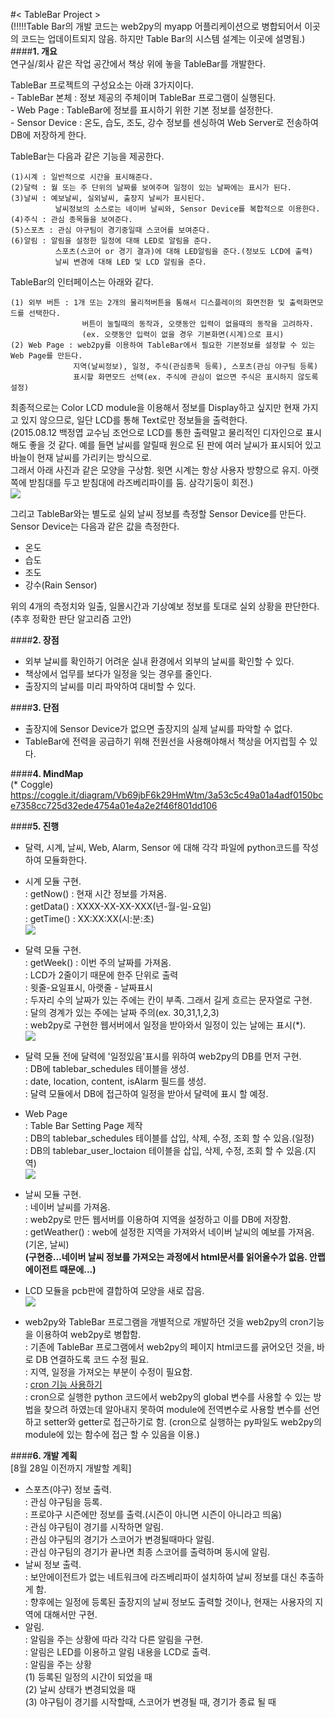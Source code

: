 #< TableBar Project >  
(!!!!!Table Bar의 개발 코드는 web2py의 myapp 어플리케이션으로 병합되어서 이곳의 코드는 업데이트되지 않음. 하지만 Table Bar의 시스템 설계는 이곳에 설명됨.)  
####**1. 개요**  
연구실/회사 같은 작업 공간에서 책상 위에 놓을 TableBar를 개발한다.  

TableBar 프로젝트의 구성요소는 아래 3가지이다.  
    - TableBar 본체 : 정보 제공의 주체이며 TableBar 프로그램이 실행된다.  
    - Web Page : TableBar에 정보를 표시하기 위한 기본 정보를 설정한다.  
    - Sensor Device : 온도, 습도, 조도, 강수 정보를 센싱하여 Web Server로 전송하여 DB에 저장하게 한다.  

TableBar는 다음과 같은 기능을 제공한다.  

    (1)시계 : 일반적으로 시간을 표시해준다.
    (2)달력 : 월 또는 주 단위의 날짜를 보여주며 일정이 있는 날짜에는 표시가 된다.
    (3)날씨 : 예보날씨, 실외날씨, 출장지 날씨가 표시된다.
              날씨정보의 소스로는 네이버 날씨와, Sensor Device를 복합적으로 이용한다.
    (4)주식 : 관심 종목들을 보여준다.
    (5)스포츠 : 관심 야구팀이 경기중일때 스코어를 보여준다.
    (6)알림 : 알림을 설정한 일정에 대해 LED로 알림을 준다.
              스포츠(스코어 or 경기 결과)에 대해 LED알림을 준다.(정보도 LCD에 출력)
              날씨 변경에 대해 LED 및 LCD 알림을 준다.
    
TableBar의 인터페이스는 아래와 같다.

    (1) 외부 버튼 : 1개 또는 2개의 물리적버튼을 통해서 디스플레이의 화면전환 및 출력화면모드를 선택한다.
                    버튼이 눌릴때의 동작과, 오랫동안 입력이 없을때의 동작을 고려하자.
                    (ex. 오랫동안 입력이 없을 경우 기본화면(시계)으로 표시)
    (2) Web Page : web2py를 이용하여 TableBar에서 필요한 기본정보를 설정할 수 있는 Web Page를 만든다.
                  지역(날씨정보), 일정, 주식(관심종목 등록), 스포츠(관심 야구팀 등록)
                  표시할 화면모드 선택(ex. 주식에 관심이 없으면 주식은 표시하지 않도록 설정)

최종적으로는 Color LCD module을 이용해서 정보를 Display하고 싶지만 현재 가지고 있지 않으므로, 일단 LCD를 통해 Text로만 정보들을 출력한다.  
(2015.08.12 백정엽 교수님 조언으로 LCD를 통한 출력말고 물리적인 디자인으로 표시해도 좋을 것 같다. 예를 들면 날씨를 알릴때 원으로 된 판에 여러 날씨가 표시되어 있고 바늘이 현재 날씨를 가리키는 방식으로.  
그래서 아래 사진과 같은 모양을 구상함. 윗면 시계는 항상 사용자 방향으로 유지. 아랫쪽에 받침대를 두고 받침대에 라즈베리파이를 둠. 삼각기둥이 회전.)  
![](https://github.com/ChanMinPark/DailyStudy/blob/master/RefImage/TableBar_future_2.jpg)

그리고 TableBar와는 별도로 실외 날씨 정보를 측정할 Sensor Device를 만든다. Sensor Device는 다음과 같은 값을 측정한다.  

   - 온도
   - 습도
   - 조도
   - 강수(Rain Sensor)

위의 4개의 측정치와 일출, 일몰시간과 기상예보 정보를 토대로 실외 상황을 판단한다.(추후 정확한 판단 알고리즘 고안)

####**2. 장점**  
- 외부 날씨를 확인하기 어려운 실내 환경에서 외부의 날씨를 확인할 수 있다.  
- 책상에서 업무를 보다가 일정을 잊는 경우를 줄인다.  
- 출장지의 날씨를 미리 파악하여 대비할 수 있다.  

####**3. 단점**  
- 출장지에 Sensor Device가 없으면 출장지의 실제 날씨를 파악할 수 없다.
- TableBar에 전력을 공급하기 위해 전원선을 사용해야해서 책상을 어지럽힐 수 있다.

####**4. MindMap**  
(* Coggle)  
https://coggle.it/diagram/Vb69jbF6k29HmWtm/3a53c5c49a01a4adf0150bce7358cc725d32ede4754a01e4a2e2f46f801dd106  

####**5. 진행**
- 달력, 시계, 날씨, Web, Alarm, Sensor 에 대해 각각 파일에 python코드를 작성하여 모듈화한다.  
- 시계 모듈 구현.  
    : getNow() : 현재 시간 정보를 가져옴.  
    : getData() : XXXX-XX-XX-XXX(년-월-일-요일)  
    : getTime() : XX:XX:XX(시:분:초)  
![](https://github.com/ChanMinPark/DailyStudy/blob/master/RefImage/TableBar_2.jpg)
- 달력 모듈 구현.  
    : getWeek() : 이번 주의 날짜를 가져옴.  
    : LCD가 2줄이기 때문에 한주 단위로 출력  
    : 윗줄-요일표시, 아랫줄 - 날짜표시  
    : 두자리 수의 날짜가 있는 주에는 칸이 부족. 그래서 길게 흐르는 문자열로 구현.  
    : 달의 경계가 있는 주에는 날짜 주의(ex. 30,31,1,2,3)  
    : web2py로 구현한 웹서버에서 일정을 받아와서 일정이 있는 날에는 표시(*).  
![](https://github.com/ChanMinPark/DailyStudy/blob/master/RefImage/TableBar_1.jpg)
- 달력 모듈 전에 달력에 '일정있음'표시를 위하여 web2py의 DB를 먼저 구현.  
    : DB에 tablebar_schedules 테이블을 생성.  
    : date, location, content, isAlarm 필드를 생성.  
    : 달력 모듈에서 DB에 접근하여 일정을 받아서 달력에 표시 할 예정.  
- Web Page  
    : Table Bar Setting Page 제작  
    : DB의 tablebar_schedules 테이블를 삽입, 삭제, 수정, 조회 할 수 있음.(일정)  
    : DB의 tablebar_user_loctaion 테이블을 삽입, 삭제, 수정, 조회 할 수 있음.(지역)  
![](https://github.com/ChanMinPark/DailyStudy/blob/master/RefImage/TableBar_3.jpg)  
  
- 날씨 모듈 구현.  
    : 네이버 날씨를 가져옴.  
    : web2py로 만든 웹서버를 이용하여 지역을 설정하고 이를 DB에 저장함.  
    : getWeather() : web에 설정한 지역을 가져와서 네이버 날씨의 예보를 가져옴.(기온, 날씨)  
    **(구현중...네이버 날씨 정보를 가져오는 과정에서 html문서를 읽어올수가 없음. 안랩에이전트 때문에...)**  
  
- LCD 모듈을 pcb판에 결합하여 모양을 새로 잡음.  
![](https://github.com/ChanMinPark/DailyStudy/blob/master/RefImage/new_shape.jpg)
- web2py와 TableBar 프로그램을 개별적으로 개발하던 것을 web2py의 cron기능을 이용하여 web2py로 병합함.  
    : 기존에 TableBar 프로그램에서 web2py의 페이지 html코드를 긁어오던 것을, 바로 DB 연결하도록 코드 수정 필요.  
    : 지역, 일정을 가져오는 부분이 수정이 필요함.  
    : [cron 기능 사용하기](http://walkinpcm.blogspot.kr/2015/08/web2py-cron.html)  
    : cron으로 실행한 python 코드에서 web2py의 global 변수를 사용할 수 있는 방법을 찾으려 하였는데 알아내지 못하여 module에 전역변수로 사용할 변수를 선언하고 setter와 getter로 접근하기로 함. (cron으로 실행하는 py파일도 web2py의 module에 있는 함수에 접근 할 수 있음을 이용.)  

####**6. 개발 계획**  
[8월 28일 이전까지 개발할 계획]

- 스포츠(야구) 정보 출력.  
    : 관심 야구팀을 등록.  
    : 프로야구 시즌에만 정보를 출력.(시즌이 아니면 시즌이 아니라고 띄움)  
    : 관심 야구팀이 경기를 시작하면 알림.  
    : 관심 야구팀의 경기가 스코어가 변경될때마다 알림.  
    : 관심 야구팀의 경기가 끝나면 최종 스코어를 출력하며 동시에 알림.  
- 날씨 정보 출력.  
    : 보안에이전트가 없는 네트워크에 라즈베리파이 설치하여 날씨 정보를 대신 추출하게 함.  
    : 향후에는 일정에 등록된 출장지의 날씨 정보도 출력할 것이나, 현재는 사용자의 지역에 대해서만 구현.  
- 알림.  
    : 알림을 주는 상황에 따라 각각 다른 알림을 구현.  
    : 알림은 LED를 이용하고 알림 내용을 LCD로 출력.  
    : 알림을 주는 상황  
      (1) 등록된 일정의 시간이 되었을 때  
      (2) 날씨 상태가 변경되었을 때  
      (3) 야구팀이 경기를 시작할때, 스코어가 변경될 때, 경기가 종료 될 때  
